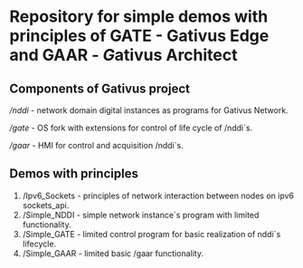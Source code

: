 # Repository for simple demos with principles of GATE - **Gat**ivus **E**dge and GAAR - *G*ativus **Arch**itect

## Components of Gativus project

*/nddi* - network domain digital instances as programs for Gativus Network.

*/gate* -  OS fork with extensions for control of life cycle of /nddi`s.

*/gaar* - HMI for control and acquisition /nddi`s. 

## Demos with principles

1. /Ipv6_Sockets - principles of network interaction between nodes on ipv6 sockets_api.
2. /Simple_NDDI - simple network instance`s program with limited functionality.
3. /Simple_GATE - limited control program for basic realization of nddi`s lifecycle.
4. /Simple_GAAR - limited basic /gaar functionality.  
